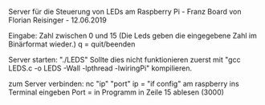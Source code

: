 Server für die Steuerung von LEDs am Raspberry Pi - Franz Board
von Florian Reisinger - 12.06.2019

Eingabe:	Zahl zwischen 0 und 15 (Die Leds geben die eingegebene Zahl im Binärformat wieder.)
          q = quit/beenden

Server starten:	"./LEDS"
		Sollte dies nicht funktionieren zuerst mit "gcc LEDS.c -o LEDS -Wall -lpthread -lwiringPi" kompilieren.

zum Server verbinden:  nc "ip" "port"
			                 ip = "if config" am raspberry ins Terminal eingeben
			                 Port = in Programm in Zeile 15 ablesen (3000)

